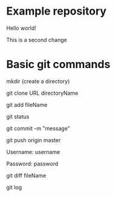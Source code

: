# Example repository

Hello world!

This is a second change

# Basic git commands

mkdir (create a directory)

git clone URL directoryName

git add fileName

git status

git commit -m "message"

git push origin master

Username: username

Password: password

git diff fileName

git log